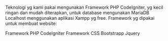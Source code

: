 Teknologi yg kami pakai mengunakan Framework PHP CodeIgniter, yg kecil ringan dan mudah diterapkan, untuk database mengunakan MariaDB Localhost menggunakan aplikasi Xampp yg free. Framework yg dipakai untuk membuat website:

Framework PHP CodeIgniter
Framework CSS Bootstrapp
Jquery
